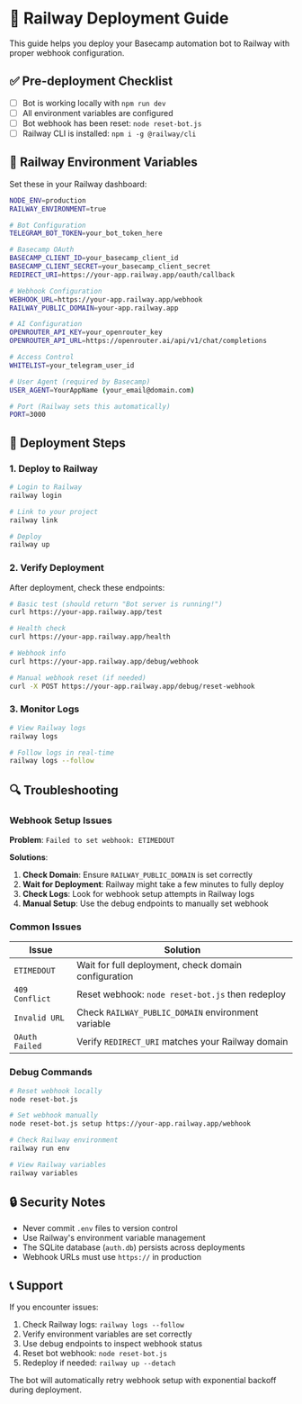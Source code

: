 # 🚂 Railway Deployment Guide

This guide helps you deploy your Basecamp automation bot to Railway with proper webhook configuration.

## ✅ Pre-deployment Checklist

- [ ] Bot is working locally with `npm run dev`
- [ ] All environment variables are configured
- [ ] Bot webhook has been reset: `node reset-bot.js`
- [ ] Railway CLI is installed: `npm i -g @railway/cli`

## 🔧 Railway Environment Variables

Set these in your Railway dashboard:

```bash
NODE_ENV=production
RAILWAY_ENVIRONMENT=true

# Bot Configuration
TELEGRAM_BOT_TOKEN=your_bot_token_here

# Basecamp OAuth
BASECAMP_CLIENT_ID=your_basecamp_client_id
BASECAMP_CLIENT_SECRET=your_basecamp_client_secret
REDIRECT_URI=https://your-app.railway.app/oauth/callback

# Webhook Configuration
WEBHOOK_URL=https://your-app.railway.app/webhook
RAILWAY_PUBLIC_DOMAIN=your-app.railway.app

# AI Configuration
OPENROUTER_API_KEY=your_openrouter_key
OPENROUTER_API_URL=https://openrouter.ai/api/v1/chat/completions

# Access Control
WHITELIST=your_telegram_user_id

# User Agent (required by Basecamp)
USER_AGENT=YourAppName (your_email@domain.com)

# Port (Railway sets this automatically)
PORT=3000
```

## 🚀 Deployment Steps

### 1. Deploy to Railway

```bash
# Login to Railway
railway login

# Link to your project
railway link

# Deploy
railway up
```

### 2. Verify Deployment

After deployment, check these endpoints:

```bash
# Basic test (should return "Bot server is running!")
curl https://your-app.railway.app/test

# Health check
curl https://your-app.railway.app/health

# Webhook info
curl https://your-app.railway.app/debug/webhook

# Manual webhook reset (if needed)
curl -X POST https://your-app.railway.app/debug/reset-webhook
```

### 3. Monitor Logs

```bash
# View Railway logs
railway logs

# Follow logs in real-time
railway logs --follow
```

## 🔍 Troubleshooting

### Webhook Setup Issues

**Problem**: `Failed to set webhook: ETIMEDOUT`

**Solutions**:

1. **Check Domain**: Ensure `RAILWAY_PUBLIC_DOMAIN` is set correctly
2. **Wait for Deployment**: Railway might take a few minutes to fully deploy
3. **Check Logs**: Look for webhook setup attempts in Railway logs
4. **Manual Setup**: Use the debug endpoints to manually set webhook

### Common Issues

| Issue          | Solution                                             |
| -------------- | ---------------------------------------------------- |
| `ETIMEDOUT`    | Wait for full deployment, check domain configuration |
| `409 Conflict` | Reset webhook: `node reset-bot.js` then redeploy     |
| `Invalid URL`  | Check `RAILWAY_PUBLIC_DOMAIN` environment variable   |
| `OAuth Failed` | Verify `REDIRECT_URI` matches your Railway domain    |

### Debug Commands

```bash
# Reset webhook locally
node reset-bot.js

# Set webhook manually
node reset-bot.js setup https://your-app.railway.app/webhook

# Check Railway environment
railway run env

# View Railway variables
railway variables
```

## 🔒 Security Notes

- Never commit `.env` files to version control
- Use Railway's environment variable management
- The SQLite database (`auth.db`) persists across deployments
- Webhook URLs must use `https://` in production

## 📞 Support

If you encounter issues:

1. Check Railway logs: `railway logs --follow`
2. Verify environment variables are set correctly
3. Use debug endpoints to inspect webhook status
4. Reset bot webhook: `node reset-bot.js`
5. Redeploy if needed: `railway up --detach`

The bot will automatically retry webhook setup with exponential backoff during deployment.
